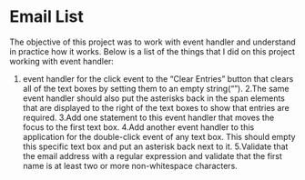 # Email List

The objective of this project was to work with event handler and understand in practice how it works. Below is a list of the things that I did on this project working with event handler:
1. event handler for the click event to the “Clear Entries” button that clears all of the text boxes by setting them to an empty string(“”). 
2.The same event handler should also put the asterisks back in the span elements that are displayed to the right of the text boxes to show that entries are required. 
3.Add one statement to this event handler that moves the focus to the first text box.
4.Add another event handler to this application for the double-click event of any text box. This should empty this specific text box and put an asterisk back next to it.
5.Validate that the email address with a regular expression and validate that the first name is at least two or more non-whitespace characters.
